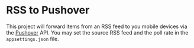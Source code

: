 # RSS to Pushover

This project will forward items from an RSS feed to you mobile devices via the [Pushover](pushover.net) API. You may set the source RSS feed and the poll rate in the `appsettings.json` file.